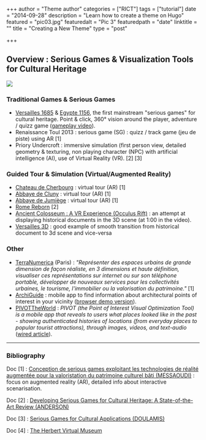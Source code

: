 +++
author = "Theme author"
categories = ["RICT"]
tags = ["tutorial"]
date = "2014-09-28"
description = "Learn how to create a theme on Hugo"
featured = "pic03.jpg"
featuredalt = "Pic 3"
featuredpath = "date"
linktitle = ""
title = "Creating a New Theme"
type = "post"

+++

## Overview : Serious Games & Visualization Tools for Cultural Heritage

![](http://imgur.com/r1ew3zs.png)

### Traditional Games & Serious Games

* [Versailles 1685](https://fr.wikipedia.org/wiki/Versailles_1685_:_Complot_%C3%A0_la_cour_du_Roi_Soleil) & [Egypte 1156](https://fr.wikipedia.org/wiki/%C3%89gypte_:_1156_av._J.-C._-_L%27%C3%89nigme_de_la_tombe_royale), the first mainstream "serious games" for cultural heritage. Point & click, 360° vision around the player, adventure / quizz game ([gameplay video](https://www.youtube.com/watch?v=clZzDv2UpVM)).
* Renaissance Toul 2013 : serious game (SG) : quizz / track game (jeu de piste) using AR [1]
* Priory Undercroft : immersive simulation (first person view, detailed geometry & texturing, non playing character (NPC) with artificial intelligence (AI), use of Virtual Reality (VR). [2] [3]

### Guided Tour & Simulation (Virtual/Augmented Reality)

* [Chateau de Cherbourg](http://www.club-innovation-culture.fr/cherbourg-fait-revivre-son-chateau-avec-une-application-mobile-en-realite-augmentee/) : virtual tour (AR) [1]
* [Abbaye de Cluny](https://www.youtube.com/watch?v=-4v_GhA_S0A) : virtual tour (AR) [1]
* [Abbaye de Jumiège](https://www.youtube.com/watch?v=B1r38B4FJ_0) : virtual tour (AR) [1]
* [Rome Reborn](https://www.youtube.com/watch?v=vrIEwjgfbYs) [2]
* [Ancient Colosseum : A VR Experience (Occulus Rift)](https://www.youtube.com/watch?v=bAWTJO6oz-o) : an attempt at displaying historical documents in the 3D scene (at 1:00 in the video).
* [Versailles 3D](https://www.youtube.com/watch?v=FSHzMdfu-60) : good example of smooth transition from historical document to 3d scene and vice-versa

### Other

* [TerraNumerica](http://competitivite.gouv.fr/des-exemples-de-projets-r-d-aboutis/terra-numerica-en-images-527.html) (Paris) : _"Représenter des espaces urbains de grande dimension de façon réaliste, en 3 dimensions et haute définition, visualiser ces représentations sur internet ou sur son téléphone portable, développer de nouveaux services pour les collectivités urbaines, le tourisme, l'immobilier ou la valorisation du patrimoine."_ [1]
* [ArchiGuide](http://www.archiguide-lyon.com/) : mobile app to find information about architectural points of interest in your vicinity ([browser demo version](http://www.archipel-cdcu.fr/archiguide/)).
* [PIVOTTheWorld](http://www.pivottheworld.com/) : _PIVOT (the Point of Interest Visual Optimization Tool) is a mobile app that reveals to users what places looked like in the past - showing authenticated histories of locations (from everyday places to popular tourist attractions), through images, videos, and text-audio_ ([wired article](https://www.wired.com/2015/03/clever-app-reveals-snapshot-locationin-past/)).

---

### Bibliography

Doc [1] : [Conception de serious games exploitant les technologies de réalité augmentée pour la valoristation du patrimoine culturel bâti (MESSAOUDI)](http://meurthe.crai.archi.fr/wordpressFr/wp-content/plugins/Lab_BD/media/pdf/MESSAOUDITommyMemoireAME.pdf) : focus on augmented reality (AR), detailed info about interactive scenarisation.

Doc [2] : [Developing Serious Games for Cultural Heritage: A State-of-the-Art Review (ANDERSON)](http://dx.doi.org/10.1007/s10055-010-0177-3)

Doc [3] : [Serious Games for Cultural Applications (DOULAMIS)](https://www.researchgate.net/publication/225625702_Serious_Games_for_Cultural_Applications)

Doc [4] : [The Herbert Virtual Museum](https://www.hindawi.com/journals/jece/2013/487970/)

